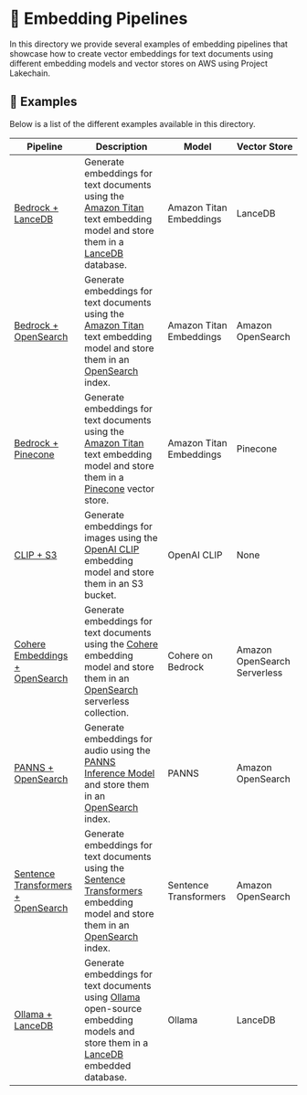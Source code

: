 # 🤖 Embedding Pipelines

In this directory we provide several examples of embedding pipelines that showcase how to create vector embeddings for text documents using different embedding models and vector stores on AWS using Project Lakechain.

## 🌟 Examples

Below is a list of the different examples available in this directory.

Pipeline | Description | Model | Vector Store
--- | --- | --- | ---
[Bedrock + LanceDB](bedrock-lancedb-pipeline) | Generate embeddings for text documents using the [Amazon Titan](https://docs.aws.amazon.com/bedrock/latest/userguide/titan-embedding-models.html) text embedding model and store them in a [LanceDB](https://www.pinecone.io/) database. | Amazon Titan Embeddings | LanceDB
[Bedrock + OpenSearch](bedrock-opensearch-pipeline) | Generate embeddings for text documents using the [Amazon Titan](https://docs.aws.amazon.com/bedrock/latest/userguide/titan-embedding-models.html) text embedding model and store them in an [OpenSearch](https://opensearch.org/) index. | Amazon Titan Embeddings | Amazon OpenSearch
[Bedrock + Pinecone](bedrock-pinecone-pipeline) | Generate embeddings for text documents using the [Amazon Titan](https://docs.aws.amazon.com/bedrock/latest/userguide/titan-embedding-models.html) text embedding model and store them in a [Pinecone](https://www.pinecone.io/) vector store. | Amazon Titan Embeddings | Pinecone
[CLIP + S3](clip-embeddings-pipeline) | Generate embeddings for images using the [OpenAI CLIP](https://openai.com/research/clip/) embedding model and store them in an S3 bucket. | OpenAI CLIP | None
[Cohere Embeddings + OpenSearch](cohere-opensearch-pipeline) | Generate embeddings for text documents using the [Cohere](https://cohere.ai/) embedding model and store them in an [OpenSearch](https://opensearch.org/) serverless collection. | Cohere on Bedrock | Amazon OpenSearch Serverless
[PANNS + OpenSearch](panns-opensearch-pipeline) | Generate embeddings for audio using the [PANNS Inference Model](https://github.com/qiuqiangkong/panns_inference) and store them in an [OpenSearch](https://opensearch.org/) index. | PANNS | Amazon OpenSearch
[Sentence Transformers + OpenSearch](sentence-transformers-pipeline) | Generate embeddings for text documents using the [Sentence Transformers](https://www.sbert.net/) embedding model and store them in an [OpenSearch](https://opensearch.org/) index. | Sentence Transformers | Amazon OpenSearch
[Ollama + LanceDB](ollama-lancedb-pipeline) | Generate embeddings for text documents using [Ollama](https://ollama.ai/) open-source embedding models and store them in a [LanceDB](https://lancedb.github.io/lancedb/) embedded database. | Ollama | LanceDB
